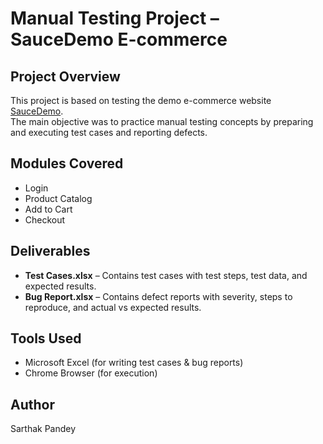 # Manual Testing Project – SauceDemo E-commerce

## Project Overview
This project is based on testing the demo e-commerce website [SauceDemo](https://www.saucedemo.com/).  
The main objective was to practice manual testing concepts by preparing and executing test cases and reporting defects.

## Modules Covered
- Login
- Product Catalog
- Add to Cart
- Checkout

## Deliverables
- **Test Cases.xlsx** – Contains test cases with test steps, test data, and expected results.
- **Bug Report.xlsx** – Contains defect reports with severity, steps to reproduce, and actual vs expected results.

## Tools Used
- Microsoft Excel (for writing test cases & bug reports)
- Chrome Browser (for execution)

## Author
Sarthak Pandey


